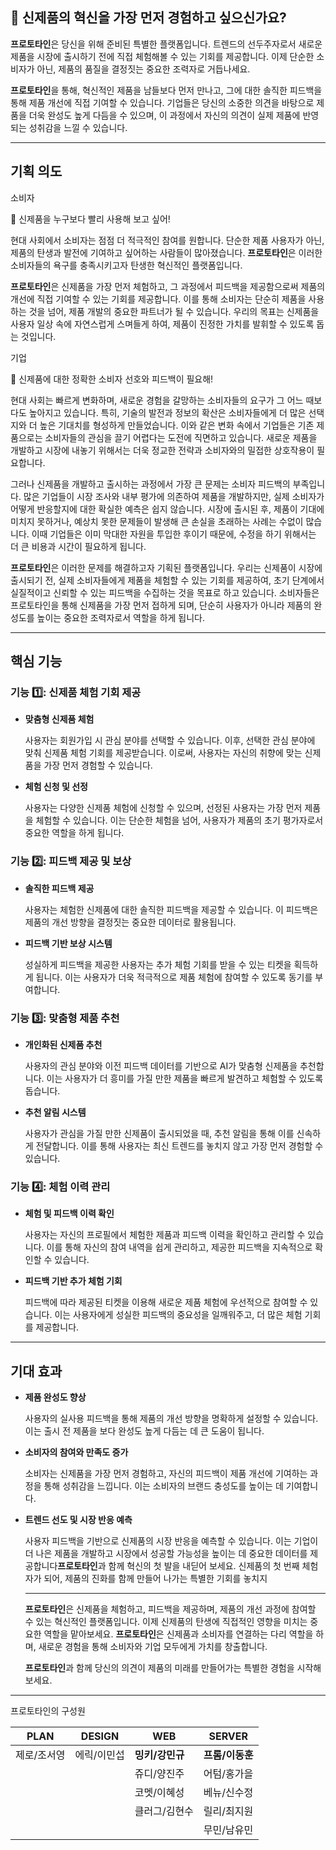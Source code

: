 ## 👏 **신제품의 혁신을 가장 먼저 경험하고 싶으신가요?**

**프로토타인**은 당신을 위해 준비된 특별한 플랫폼입니다. 트렌드의 선두주자로서 새로운 제품을 시장에 출시하기 전에 직접 체험해볼 수 있는 기회를 제공합니다. 이제 단순한 소비자가 아닌, 제품의 품질을 결정짓는 중요한 조력자로 거듭나세요.

**프로토타인**을 통해, 혁신적인 제품을 남들보다 먼저 만나고, 그에 대한 솔직한 피드백을 통해 제품 개선에 직접 기여할 수 있습니다. 기업들은 당신의 소중한 의견을 바탕으로 제품을 더욱 완성도 높게 다듬을 수 있으며, 이 과정에서 자신의 의견이 실제 제품에 반영되는 성취감을 느낄 수 있습니다.

---

## **기획 의도**

소비자

<aside>
💬 신제품을 누구보다 빨리 사용해 보고 싶어!

</aside>

현대 사회에서 소비자는 점점 더 적극적인 참여를 원합니다. 단순한 제품 사용자가 아닌, 제품의 탄생과 발전에 기여하고 싶어하는 사람들이 많아졌습니다. **프로토타인**은 이러한 소비자들의 욕구를 충족시키고자 탄생한 혁신적인 플랫폼입니다.

**프로토타인**은 신제품을 가장 먼저 체험하고, 그 과정에서 피드백을 제공함으로써 제품의 개선에 직접 기여할 수 있는 기회를 제공합니다. 이를 통해 소비자는 단순히 제품을 사용하는 것을 넘어, 제품 개발의 중요한 파트너가 될 수 있습니다. 우리의 목표는 신제품을 사용자 일상 속에 자연스럽게 스며들게 하여, 제품이 진정한 가치를 발휘할 수 있도록 돕는 것입니다.

기업

<aside>
💬 신제품에 대한 정확한 소비자 선호와 피드백이 필요해!

</aside>

현대 사회는 빠르게 변화하며, 새로운 경험을 갈망하는 소비자들의 요구가 그 어느 때보다도 높아지고 있습니다. 특히, 기술의 발전과 정보의 확산은 소비자들에게 더 많은 선택지와 더 높은 기대치를 형성하게 만들었습니다. 이와 같은 변화 속에서 기업들은 기존 제품으로는 소비자들의 관심을 끌기 어렵다는 도전에 직면하고 있습니다. 새로운 제품을 개발하고 시장에 내놓기 위해서는 더욱 정교한 전략과 소비자와의 밀접한 상호작용이 필요합니다.

그러나 신제품을 개발하고 출시하는 과정에서 가장 큰 문제는 소비자 피드백의 부족입니다. 많은 기업들이 시장 조사와 내부 평가에 의존하여 제품을 개발하지만, 실제 소비자가 어떻게 반응할지에 대한 확실한 예측은 쉽지 않습니다. 시장에 출시된 후, 제품이 기대에 미치지 못하거나, 예상치 못한 문제들이 발생해 큰 손실을 초래하는 사례는 수없이 많습니다. 이때 기업들은 이미 막대한 자원을 투입한 후이기 때문에, 수정을 하기 위해서는 더 큰 비용과 시간이 필요하게 됩니다.

**프로토타인**은 이러한 문제를 해결하고자 기획된 플랫폼입니다. 우리는 신제품이 시장에 출시되기 전, 실제 소비자들에게 제품을 체험할 수 있는 기회를 제공하여, 초기 단계에서 실질적이고 신뢰할 수 있는 피드백을 수집하는 것을 목표로 하고 있습니다. 소비자들은 프로토타인을 통해 신제품을 가장 먼저 접하게 되며, 단순히 사용자가 아니라 제품의 완성도를 높이는 중요한 조력자로서 역할을 하게 됩니다.

---

## **핵심 기능**

### **기능 1️⃣: 신제품 체험 기회 제공**

- **맞춤형 신제품 체험**
    
    사용자는 회원가입 시 관심 분야를 선택할 수 있습니다. 이후, 선택한 관심 분야에 맞춰 신제품 체험 기회를 제공받습니다. 이로써, 사용자는 자신의 취향에 맞는 신제품을 가장 먼저 경험할 수 있습니다.
    
- **체험 신청 및 선정**
    
    사용자는 다양한 신제품 체험에 신청할 수 있으며, 선정된 사용자는 가장 먼저 제품을 체험할 수 있습니다. 이는 단순한 체험을 넘어, 사용자가 제품의 초기 평가자로서 중요한 역할을 하게 됩니다.
    

### **기능 2️⃣: 피드백 제공 및 보상**

- **솔직한 피드백 제공**
    
    사용자는 체험한 신제품에 대한 솔직한 피드백을 제공할 수 있습니다. 이 피드백은 제품의 개선 방향을 결정짓는 중요한 데이터로 활용됩니다.
    
- **피드백 기반 보상 시스템**
    
    성실하게 피드백을 제공한 사용자는 추가 체험 기회를 받을 수 있는 티켓을 획득하게 됩니다. 이는 사용자가 더욱 적극적으로 제품 체험에 참여할 수 있도록 동기를 부여합니다.
    

### **기능 3️⃣: 맞춤형 제품 추천**

- **개인화된 신제품 추천**
    
    사용자의 관심 분야와 이전 피드백 데이터를 기반으로 AI가 맞춤형 신제품을 추천합니다. 이는 사용자가 더 흥미를 가질 만한 제품을 빠르게 발견하고 체험할 수 있도록 돕습니다.
    
- **추천 알림 시스템**
    
    사용자가 관심을 가질 만한 신제품이 출시되었을 때, 추천 알림을 통해 이를 신속하게 전달합니다. 이를 통해 사용자는 최신 트렌드를 놓치지 않고 가장 먼저 경험할 수 있습니다.
    

### **기능 4️⃣: 체험 이력 관리**

- **체험 및 피드백 이력 확인**
    
    사용자는 자신의 프로필에서 체험한 제품과 피드백 이력을 확인하고 관리할 수 있습니다. 이를 통해 자신의 참여 내역을 쉽게 관리하고, 제공한 피드백을 지속적으로 확인할 수 있습니다.
    
- **피드백 기반 추가 체험 기회**
    
    피드백에 따라 제공된 티켓을 이용해 새로운 제품 체험에 우선적으로 참여할 수 있습니다. 이는 사용자에게 성실한 피드백의 중요성을 일깨워주고, 더 많은 체험 기회를 제공합니다.
    

---

## **기대 효과**

- **제품 완성도 향상**
    
    사용자의 실사용 피드백을 통해 제품의 개선 방향을 명확하게 설정할 수 있습니다. 이는 출시 전 제품을 보다 완성도 높게 다듬는 데 큰 도움이 됩니다.
    
- **소비자의 참여와 만족도 증가**
    
    소비자는 신제품을 가장 먼저 경험하고, 자신의 피드백이 제품 개선에 기여하는 과정을 통해 성취감을 느낍니다. 이는 소비자의 브랜드 충성도를 높이는 데 기여합니다.
    
- **트렌드 선도 및 시장 반응 예측**
    
    사용자 피드백을 기반으로 신제품의 시장 반응을 예측할 수 있습니다. 이는 기업이 더 나은 제품을 개발하고 시장에서 성공할 가능성을 높이는 데 중요한 데이터를 제공합니다**프로토타인**과 함께 혁신의 첫 발을 내딛어 보세요. 신제품의 첫 번째 체험자가 되어, 제품의 진화를 함께 만들어 나가는 특별한 기회를 놓치지 
    
    ---
    
    **프로토타인**은 신제품을 체험하고, 피드백을 제공하며, 제품의 개선 과정에 참여할 수 있는 혁신적인 플랫폼입니다. 이제 신제품의 탄생에 직접적인 영향을 미치는 중요한 역할을 맡아보세요. **프로토타인**은 신제품과 소비자를 연결하는 다리 역할을 하며, 새로운 경험을 통해 소비자와 기업 모두에게 가치를 창출합니다.
    
    **프로토타인**과 함께 당신의 의견이 제품의 미래를 만들어가는 특별한 경험을 시작해보세요.
    

---

프로토타인의 구성원

| PLAN | DESIGN | WEB | SERVER |
| --- | --- | --- | --- |
| 제로/조서영 | 에릭/이민섭 | **밍키/강민규** | **프롬/이동훈** |
|  |  | 쥬디/양진주 | 어텀/홍가을 |
|  |  | 코멧/이혜성 | 베뉴/신수정 |
|  |  | 클러그/김현수 | 릴리/최지원 |
|  |  |  | 무민/남유민 |
